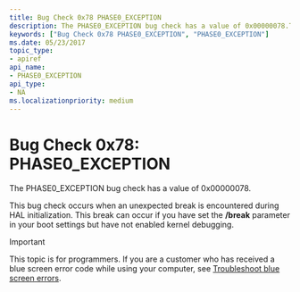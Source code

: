 ```yaml
---
title: Bug Check 0x78 PHASE0_EXCEPTION
description: The PHASE0_EXCEPTION bug check has a value of 0x00000078.This bug check occurs when an unexpected break is encountered during HAL initialization.
keywords: ["Bug Check 0x78 PHASE0_EXCEPTION", "PHASE0_EXCEPTION"]
ms.date: 05/23/2017
topic_type:
- apiref
api_name:
- PHASE0_EXCEPTION
api_type:
- NA
ms.localizationpriority: medium
---
```


# Bug Check 0x78: PHASE0\_EXCEPTION


The PHASE0\_EXCEPTION bug check has a value of 0x00000078.

This bug check occurs when an unexpected break is encountered during HAL initialization. This break can occur if you have set the **/break** parameter in your boot settings but have not enabled kernel debugging.

> [!IMPORTANT]
> This topic is for programmers. If you are a customer who has received a blue screen error code while using your computer, see [Troubleshoot blue screen errors](https://www.windows.com/stopcode).


 

 




